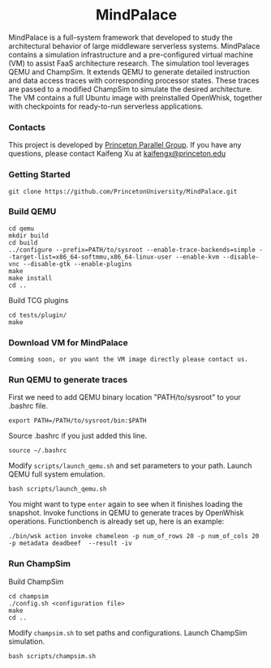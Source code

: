   <h1 align="center"> MindPalace </h1>
    <p> MindPalace is a full-system framework that developed to study the architectural behavior of large middleware serverless systems. MindPalace contains a simulation infrastructure and a pre-configured virtual machine (VM) to assist FaaS architecture research. The simulation tool leverages QEMU and ChampSim. It extends QEMU to generate detailed instruction and data access traces with corresponding processor states. These traces are passed to a modified ChampSim to simulate the desired architecture. The VM contains a full Ubuntu image with preinstalled OpenWhisk, together with checkpoints for ready-to-run serverless applications. <p>
</p>

### Contacts
This project is developed by [Princeton Parallel Group](https://parallel.princeton.edu/). If you have any questions, please contact Kaifeng Xu at kaifengx@princeton.edu

### Getting Started
```
git clone https://github.com/PrincetonUniversity/MindPalace.git
```

### Build QEMU
```
cd qemu
mkdir build
cd build
../configure --prefix=PATH/to/sysroot --enable-trace-backends=simple --target-list=x86_64-softmmu,x86_64-linux-user --enable-kvm --disable-vnc --disable-gtk --enable-plugins
make
make install
cd ..
```
Build TCG plugins
```
cd tests/plugin/
make
```

### Download VM for MindPalace
```
Comming soon, or you want the VM image directly please contact us.
```

### Run QEMU to generate traces
First we need to add QEMU binary location "PATH/to/sysroot" to your .bashrc file. 
```
export PATH=/PATH/to/sysroot/bin:$PATH
```
Source .bashrc if you just added this line.
```
source ~/.bashrc
```
Modify <code>scripts/launch_qemu.sh</code> and set parameters to your path. 
Launch QEMU full system emulation.
```
bash scripts/launch_qemu.sh
```
You might want to type <code>enter</code> again to see when it finishes loading the snapshot. 
Invoke functions in QEMU to generate traces by OpenWhisk operations. Functionbench is already set up, here is an example:
```
./bin/wsk action invoke chameleon -p num_of_rows 20 -p num_of_cols 20 -p metadata deadbeef  --result -iv
```

### Run ChampSim
Build ChampSim
```
cd champsim
./config.sh <configuration file>
make
cd ..
```
Modify <code>champsim.sh</code> to set paths and configurations.
Launch ChampSim simulation.
```
bash scripts/champsim.sh
```
